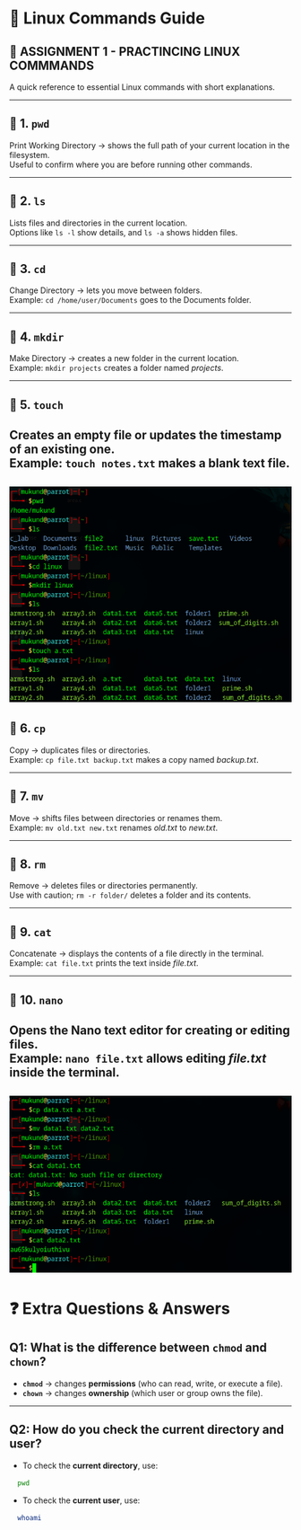 # 🐧 Linux Commands Guide
## 📝 ASSIGNMENT 1 - PRACTINCING LINUX COMMMANDS
A quick reference to essential Linux commands with short explanations.  
 

---

## 📌 1. `pwd`
Print Working Directory → shows the full path of your current location in the filesystem.  
Useful to confirm where you are before running other commands.  


---

## 📌 2. `ls`
Lists files and directories in the current location.  
Options like `ls -l` show details, and `ls -a` shows hidden files.  


---

## 📌 3. `cd`
Change Directory → lets you move between folders.  
Example: `cd /home/user/Documents` goes to the Documents folder.  


---

## 📌 4. `mkdir`
Make Directory → creates a new folder in the current location.  
Example: `mkdir projects` creates a folder named *projects*.  


---

## 📌 5. `touch`
Creates an empty file or updates the timestamp of an existing one.  
Example: `touch notes.txt` makes a blank text file.  
---
![alt text](../IMAGES/LAB_1/a.png)
---

## 📌 6. `cp`
Copy → duplicates files or directories.  
Example: `cp file.txt backup.txt` makes a copy named *backup.txt*.  


---

## 📌 7. `mv`
Move → shifts files between directories or renames them.  
Example: `mv old.txt new.txt` renames *old.txt* to *new.txt*.  


---

## 📌 8. `rm`
Remove → deletes files or directories permanently.  
Use with caution; `rm -r folder/` deletes a folder and its contents.  


---

## 📌 9. `cat`
Concatenate → displays the contents of a file directly in the terminal.  
Example: `cat file.txt` prints the text inside *file.txt*.  


---

## 📌 10. `nano`
Opens the Nano text editor for creating or editing files.  
Example: `nano file.txt` allows editing *file.txt* inside the terminal.  
---
![alt text](../IMAGES/LAB_1/b.png)
---

# ❓ Extra Questions & Answers

## Q1: What is the difference between `chmod` and `chown`?
- **`chmod`** → changes **permissions** (who can read, write, or execute a file).  
- **`chown`** → changes **ownership** (which user or group owns the file).  

---

## Q2: How do you check the current directory and user?
- To check the **current directory**, use:  
```bash
  pwd
```
- To check the **current user**, use:
```bash
  whoami
```